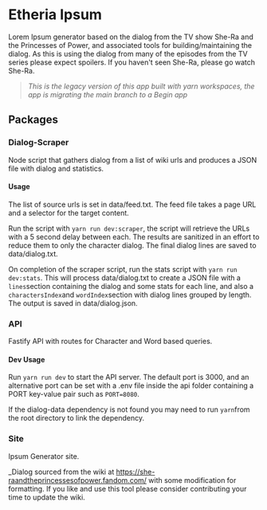 # Etheria Ipsum

Lorem Ipsum generator based on the dialog from the TV show She-Ra and the Princesses of Power, and associated tools for building/maintaining the dialog. As this is using the dialog from many of the episodes from the TV series please expect spoilers. If you haven't seen She-Ra, please go watch She-Ra.

>_This is the legacy version of this app built with yarn workspaces, the app is migrating the main branch to a Begin app_

## Packages

### Dialog-Scraper

Node script that gathers dialog from a list of wiki urls and produces a JSON file with dialog and statistics.

#### Usage

The list of source urls is set in data/feed.txt. The feed file takes a page URL and a selector for the target content.

Run the script with `yarn run dev:scraper`, the script will retrieve the URLs with a 5 second delay between each. The results are sanitized in an effort to reduce them to only the character dialog. The final dialog lines are saved to data/dialog.txt.

On completion of the scraper script, run the stats script with `yarn run dev:stats`. This will process data/dialog.txt to create a JSON file with a `lines`section containing the dialog and some stats for each line, and also a `charactersIndex`and `wordIndex`section with dialog lines grouped by length. The output is saved in data/dialog.json.

### API

Fastify API with routes for Character and Word based queries.

#### Dev Usage

Run `yarn run dev` to start the API server. The default port is 3000, and an alternative port can be set with a .env file inside the api folder containing a PORT key-value pair such as `PORT=8080`.

If the dialog-data dependency is not found you may need to run `yarn`from the root directory to link the dependency.

### Site

Ipsum Generator site.

_Dialog sourced from the wiki at https://she-raandtheprincessesofpower.fandom.com/ with some modification for formatting. If you like and use this tool please consider contributing your time to update the wiki.
